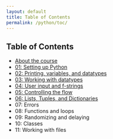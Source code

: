 ```yaml
---
layout: default
title: Table of Contents
permalink: /python/toc/
---
```


## Table of Contents

- [About the course](/python/)
- [01: Setting up Python](/python/01/)
- [02: Printing, variables, and datatypes](/python/02/)
- [03: Working with datatypes](/python/03/)
- [04: User input and f-strings](/python/04/)
- [05: Controlling the flow](/python/05/)
- [06: Lists, Tuples, and Dictionaries](/python/06/)
- 07: Errors
- 08: Functions and loops
- 09: Randomizing and delaying
- 10: Classes
- 11: Working with files